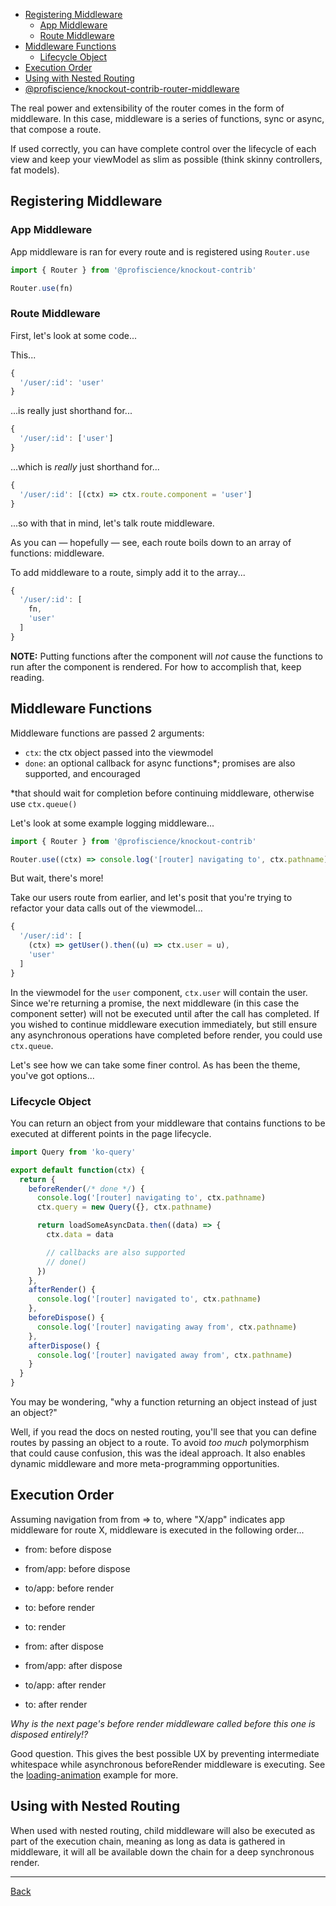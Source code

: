- [Registering Middleware](#registering-middleware)
  - [App Middleware](#app-middleware)
  - [Route Middleware](#route-middleware)
- [Middleware Functions](#middleware-functions)
  - [Lifecycle Object](#lifecycle-object)
- [Execution Order](#execution-order)
- [Using with Nested Routing](#using-with-nested-routing)
- [@profiscience/knockout-contrib-router-middleware](../../router.middleware)

The real power and extensibility of the router comes in the form of middleware.
In this case, middleware is a series of functions, sync or async, that compose a
route.

If used correctly, you can have complete control over the lifecycle of each view
and keep your viewModel as slim as possible (think skinny controllers, fat models).

## Registering Middleware

### App Middleware

App middleware is ran for every route and is registered using `Router.use`

```javascript
import { Router } from '@profiscience/knockout-contrib'

Router.use(fn)
```

### Route Middleware

First, let's look at some code...

This...

```javascript
{
  '/user/:id': 'user'
}
```

...is really just shorthand for...

```javascript
{
  '/user/:id': ['user']
}
```

...which is _really_ just shorthand for...

```javascript
{
  '/user/:id': [(ctx) => ctx.route.component = 'user']
}
```

...so with that in mind, let's talk route middleware.

As you can — hopefully — see, each route boils down to an array of functions: middleware.

To add middleware to a route, simply add it to the array...

```javascript
{
  '/user/:id': [
    fn,
    'user'
  ]
}
```

**NOTE:** Putting functions after the component will _not_ cause the functions
to run after the component is rendered. For how to accomplish that, keep reading.

## Middleware Functions

Middleware functions are passed 2 arguments:

- `ctx`: the ctx object passed into the viewmodel
- `done`: an optional callback for async functions\*; promises are also supported, and encouraged

\*that should wait for completion before continuing middleware, otherwise use `ctx.queue()`

Let's look at some example logging middleware...

```javascript
import { Router } from '@profiscience/knockout-contrib'

Router.use((ctx) => console.log('[router] navigating to', ctx.pathname))
```

But wait, there's more!

Take our users route from earlier, and let's posit that you're trying to refactor
your data calls out of the viewmodel...

```javascript
{
  '/user/:id': [
    (ctx) => getUser().then((u) => ctx.user = u),
    'user'
  ]
}
```

In the viewmodel for the `user` component, `ctx.user` will contain the user. Since
we're returning a promise, the next middleware (in this case the component setter)
will not be executed until after the call has completed. If you wished to continue
middleware execution immediately, but still ensure any asynchronous operations
have completed before render, you could use `ctx.queue`.

Let's see how we can take some finer control. As has been the theme, you've got options...

### Lifecycle Object

You can return an object from your middleware that contains functions to be executed
at different points in the page lifecycle.

```javascript
import Query from 'ko-query'

export default function(ctx) {
  return {
    beforeRender(/* done */) {
      console.log('[router] navigating to', ctx.pathname)
      ctx.query = new Query({}, ctx.pathname)

      return loadSomeAsyncData.then((data) => {
        ctx.data = data

        // callbacks are also supported
        // done()
      })
    },
    afterRender() {
      console.log('[router] navigated to', ctx.pathname)
    },
    beforeDispose() {
      console.log('[router] navigating away from', ctx.pathname)
    },
    afterDispose() {
      console.log('[router] navigated away from', ctx.pathname)
    }
  }
}
```

You may be wondering, "why a function returning an object instead of just an object?"

Well, if you read the docs on nested routing, you'll see that you can define routes
by passing an object to a route. To avoid _too much_ polymorphism that could cause
confusion, this was the ideal approach. It also enables dynamic middleware and
more meta-programming opportunities.

## Execution Order

Assuming navigation from from => to, where "X/app" indicates app middleware for route X,
middleware is executed in the following order...

- from: before dispose
- from/app: before dispose

- to/app: before render
- to: before render

- to: render

- from: after dispose
- from/app: after dispose

- to/app: after render
- to: after render

_Why is the next page's before render middleware called before this one is disposed
entirely!?_

Good question. This gives the best possible UX by preventing intermediate whitespace
while asynchronous beforeRender middleware is executing. See the [loading-animation](../examples/loading-animation) example for more.

## Using with Nested Routing

When used with nested routing, child middleware will also be executed as part of the
execution chain, meaning as long as data is gathered in middleware, it will all be
available down the chain for a deep synchronous render.

---

[Back](./)
